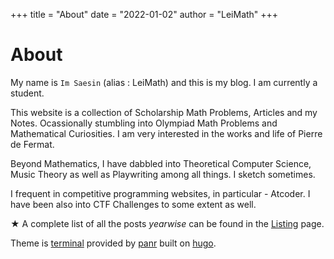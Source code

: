 +++
title = "About"
date = "2022-01-02"
author = "LeiMath"
+++

# About

My name is `Im Saesin` (alias : LeiMath) and this is my blog. I am currently a student.

This website is a collection of Scholarship Math Problems, Articles and my Notes. Ocassionally stumbling into Olympiad Math Problems and Mathematical Curiosities. I am very interested in the works and life of Pierre de Fermat.

Beyond Mathematics, I have dabbled into Theoretical Computer Science, Music Theory as well as Playwriting among all things. I sketch sometimes. 

I frequent in competitive programming websites, in particular - Atcoder. I have been also into CTF Challenges to some extent as well. 

★ A complete list of all the posts _yearwise_ can be found in the [Listing](https://leimath.github.io/listing/) page.

Theme is [terminal](https://github.com/panr/hugo-theme-terminal) provided by [panr](https://github.com/panr) built on [hugo](https://gohugo.io/getting-started/quick-start/).

